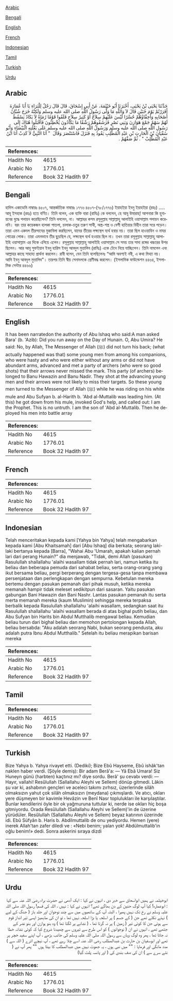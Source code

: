 [Arabic](#arabic)

[Bengali](#bengali)

[English](#english)

[French](#french)

[Indonesian](#indonesian)

[Tamil](#tamil)

[Turkish](#turkish)

[Urdu](#urdu)

## Arabic


<div dir="rtl" lang="ar" style={{fontSize:'larger',backgroundColor:'#f8f9fa',padding:20}}>
حَدَّثَنَا يَحْيَى بْنُ يَحْيَى، أَخْبَرَنَا أَبُو خَيْثَمَةَ، عَنْ أَبِي إِسْحَاقَ، قَالَ قَالَ رَجُلٌ لِلْبَرَاءِ يَا أَبَا عُمَارَةَ أَفَرَرْتُمْ يَوْمَ حُنَيْنٍ قَالَ لاَ وَاللَّهِ مَا وَلَّى رَسُولُ اللَّهِ صلى الله عليه وسلم وَلَكِنَّهُ خَرَجَ شُبَّانُ أَصْحَابِهِ وَأَخِفَّاؤُهُمْ حُسَّرًا لَيْسَ عَلَيْهِمْ سِلاَحٌ أَوْ كَثِيرُ سِلاَحٍ فَلَقُوا قَوْمًا رُمَاةً لاَ يَكَادُ يَسْقُطُ لَهُمْ سَهْمٌ جَمْعَ هَوَازِنَ وَبَنِي نَصْرٍ فَرَشَقُوهُمْ رَشْقًا مَا يَكَادُونَ يُخْطِئُونَ فَأَقْبَلُوا هُنَاكَ إِلَى رَسُولِ اللَّهِ صلى الله عليه وسلم وَرَسُولُ اللَّهِ صلى الله عليه وسلم عَلَى بَغْلَتِهِ الْبَيْضَاءِ وَأَبُو سُفْيَانَ بْنُ الْحَارِثِ بْنِ عَبْدِ الْمُطَّلِبِ يَقُودُ بِهِ فَنَزَلَ فَاسْتَنْصَرَ وَقَالَ ‏ "‏ أَنَا النَّبِيُّ لاَ كَذِبْ أَنَا ابْنُ عَبْدِ الْمُطَّلِبْ ‏"‏ ‏.‏ ثُمَّ صَفَّهُمْ ‏.‏
</div>
<div style={{backgroundColor:'#f8f9fa',padding:20, marginBottom: 10}}><table> <thead> <tr> <th>References:</th> <th></th> </tr> </thead> <tbody><tr><td>Hadith No</td><td>4615</td></tr><tr><td>Arabic No</td><td>1776.01</td></tr><tr><td>Reference</td><td>Book 32 Hadith 97</td></tr></tbody></table></div>

## Bengali


<div dir="ltr" lang="bn" style={{fontSize:'larger',backgroundColor:'#f8f9fa',padding:20}}>
হাদিস একাডেমি নাম্বারঃ ৪৫০৭, আন্তর্জাতিক নাম্বারঃ ১৭৭৬ ৪৫০৭-(৭৮/১৭৭৬) ইয়াহইয়া ইবনু ইয়াহইয়া (রহঃ) ..... আবূ ইসহাক (রহঃ) হতে বর্ণিত। তিনি বলেন, এক ব্যক্তি বারা (রাযিঃ) কে বললেন, হে আবূ উমারাহ্! আপনারা কি হুনায়নের যুদ্ধে পলায়ন করেছিলেন? তিনি বললেন, না। আল্লাহর কসম রসূলুল্লাহ সাল্লাল্লাহু আলাইহি ওয়াসাল্লাম পলায়ন করেননি। বরং তার কয়েকজন হালকা পাতলা, চালাক-চতুর তরুণ সাথী, অস্ত্ৰ-শস্ত্র ও বেশী হাতিয়ার বিহীন তারা সরে পড়েন। তারা এমন একদল তীরন্দাযের মুকাবিলা করছিলেন, যাদের তীরের লক্ষ্যস্থল ব্যর্থ হবার নয়। তারা ছিল হাওয়াযিন ও নাযর গোত্রের লোক। তারা এমনভাবে তীর ছুড়ছিল যে, লক্ষ্যস্থল ব্যর্থ হওয়ার ছিল না। তখন তারা রসূলুল্লাহ সাল্লাল্লাহু আলাইহি ওয়াসাল্লাম এর দিকে এগিয়ে এলেন। রসূলুল্লাহ সাল্লাল্লাহু আলাইহি ওয়াসাল্লাম সে সময় তার সাদা রঙ্গের খচ্চরের উপর ছিলেন। আর আবূ সুফইয়ান ইবনু হারিস ইবনু আবদুল মুত্তালিব (রাযিঃ) একে টেনে নিয়ে যাচ্ছিলেন। তিনি নামলেন এবং আল্লাহর কাছে সাহায্য প্রার্থনা করলেন। রাবী বলেন, যেন তিনি বলেছিলেনঃ “আমি অবশ্যই নবী, এ কথা মিথ্যা নয়। আমি ইবনু আবদুল মুত্তালিব"। তারপর তিনি স্বীয় সেনাদলকে শ্রেণীবদ্ধ করলেন। (ইসলামিক ফাউন্ডেশন ৪৪৬৪, ইসলামিক সেন্টার ৪৪৬৬)
</div>
<div style={{backgroundColor:'#f8f9fa',padding:20, marginBottom: 10}}><table> <thead> <tr> <th>References:</th> <th></th> </tr> </thead> <tbody><tr><td>Hadith No</td><td>4615</td></tr><tr><td>Arabic No</td><td>1776.01</td></tr><tr><td>Reference</td><td>Book 32 Hadith 97</td></tr></tbody></table></div>

## English


<div dir="ltr" lang="en" style={{fontSize:'larger',backgroundColor:'#f8f9fa',padding:20}}>
It has been narratedon the authority of Abu Ishaq who said:A man asked Bara' (b. 'Azib): Did you run away on the Day of Hunain. O, Abu Umira? He said: No, by Allah, The Messenger of Allah (ﷺ) did not turn his back; (what actually happened was that) some young men from among his companions, who were hasty and who were either without any arms or did not have abundant arms, advanced and met a party of archers (who were so good shots) that their arrows never missed the mark. This party (of archers) belonged to Banu Hawazin and Banu Nadir. They shot at the advancing young men and their arrows were not likely to miss their targets. So these young men turned to the Messenger of Allah (ﷺ) while he was riding on his white mule and Abu Sufyan b. al-Harith b. 'Abd al-Muttalib was leading him. (At this) he got down from his mule, invoked God's help, and called out: I am the Prophet. This is no untruth. I am the son of 'Abd al-Muttalib. Then he deployed his men into battle array
</div>
<div style={{backgroundColor:'#f8f9fa',padding:20, marginBottom: 10}}><table> <thead> <tr> <th>References:</th> <th></th> </tr> </thead> <tbody><tr><td>Hadith No</td><td>4615</td></tr><tr><td>Arabic No</td><td>1776.01</td></tr><tr><td>Reference</td><td>Book 32 Hadith 97</td></tr></tbody></table></div>

## French


<div dir="ltr" lang="fr" style={{fontSize:'larger',backgroundColor:'#f8f9fa',padding:20}}>

</div>
<div style={{backgroundColor:'#f8f9fa',padding:20, marginBottom: 10}}><table> <thead> <tr> <th>References:</th> <th></th> </tr> </thead> <tbody><tr><td>Hadith No</td><td>4615</td></tr><tr><td>Arabic No</td><td>1776.01</td></tr><tr><td>Reference</td><td>Book 32 Hadith 97</td></tr></tbody></table></div>

## Indonesian


<div dir="ltr" lang="id" style={{fontSize:'larger',backgroundColor:'#f8f9fa',padding:20}}>
Telah menceritakan kepada kami [Yahya bin Yahya] telah mengabarkan kepada kami [Abu Khaitsamah] dari [Abu Ishaq] dia berkata; seorang laki-laki bertanya kepada [Barra], "Wahai Abu 'Umarah, apakah kalian pernah lari dari perang Hunain?" dia menjawab, "Tidak, demi Allah (pasukan) Rasulullah shallallahu 'alaihi wasallam tidak pernah lari, namun ketika itu beliau dan beberapa pemuda dari sahabat beliau, serta orang-orang yang ikut bersama beliau, pergi berperang dengan tergesa-gesa tanpa membawa persenjataan dan perlengkapan dengan sempurna. Kebetulan mereka bertemu dengan pasukan pemanah dari pihak musuh, ketika mereka memanah hampir tidak meleset sedikitpun dari sasaran. Yaitu pasukan gabungan Bani Hawazin dan Bani Nashr. Lantas pasukan pemanah itu serta merta memanah mereka (kaum Muslimin) sehingga mereka terpaksa berbalik kepada Rasulullah shallallahu 'alaihi wasallam, sedangkan saat itu Rasulullah shallallahu 'alaihi wasallam berada di atas bighal putih beliau, dan Abu Sufyan bin Harits bin Abdul Mutthalib mengawal beliau. Kemudian beliau turun dari bighal beliau dan memohon pertolongan kepada Allah, beliau bersabda: "Aku adalah seorang Nabi, bukan seorang pendusta, aku adalah putra Ibnu Abdul Mutthalib." Setelah itu beliau merapikan barisan mereka
</div>
<div style={{backgroundColor:'#f8f9fa',padding:20, marginBottom: 10}}><table> <thead> <tr> <th>References:</th> <th></th> </tr> </thead> <tbody><tr><td>Hadith No</td><td>4615</td></tr><tr><td>Arabic No</td><td>1776.01</td></tr><tr><td>Reference</td><td>Book 32 Hadith 97</td></tr></tbody></table></div>

## Tamil


<div dir="ltr" lang="ta" style={{fontSize:'larger',backgroundColor:'#f8f9fa',padding:20}}>

</div>
<div style={{backgroundColor:'#f8f9fa',padding:20, marginBottom: 10}}><table> <thead> <tr> <th>References:</th> <th></th> </tr> </thead> <tbody><tr><td>Hadith No</td><td>4615</td></tr><tr><td>Arabic No</td><td>1776.01</td></tr><tr><td>Reference</td><td>Book 32 Hadith 97</td></tr></tbody></table></div>

## Turkish


<div dir="ltr" lang="tr" style={{fontSize:'larger',backgroundColor:'#f8f9fa',padding:20}}>
Bize Yahya b. Yahya rivayet etti. (Dediki); Bize Ebû Hayseme, Ebû ishâk'tan naklen haber verdi. (Şöyle demiş): Bir adam Berâ'a: — Yâ Ebâ Umara! Siz Huneyn günü (harbten) kaçtınız mı? diye sordu. Berâ' şu cevabı verdi: — Hayır, vallahi! Resûlullah (Sallallahu Aleyhi ve Sellem) dönüp gitmedi. Lâkin şu var ki, ashabının gençleri ve aceleci takımı zırhsız, üzerlerinde silâh olmaksızın yahut çok silâh olmaksızın (meydana) çıkmışlardı. Ve atıcı, okları yere düşmeyen bir kavimle Hevâzin ve Benî Nasr toplulukları ile karşılaştılar. Bunlar kendilerini öyle bir ok yağmuruna tuttular ki, nerde ise okları hiç boşa gitmiyordu. Orada Resûlullah (Sallallahu Aleyhi ve Sellem)'in de üzerine yürüdüler. Resûlullah (Sallallahu Aleyhi ve Sellem) beyaz katırının üzerinde idi. Ebû Süfyân b. Haris b. Abdilmuttalib de onu yediyordu. Hemen (yere) inerek Allah'tan zafer diledi ve : «Nebi benim; yalan yok! Abdülmuttalib'in oğlu benim!» dedi. Sonra askerini sıraya dizdi
</div>
<div style={{backgroundColor:'#f8f9fa',padding:20, marginBottom: 10}}><table> <thead> <tr> <th>References:</th> <th></th> </tr> </thead> <tbody><tr><td>Hadith No</td><td>4615</td></tr><tr><td>Arabic No</td><td>1776.01</td></tr><tr><td>Reference</td><td>Book 32 Hadith 97</td></tr></tbody></table></div>

## Urdu


<div dir="rtl" lang="ur" style={{fontSize:'larger',backgroundColor:'#f8f9fa',padding:20}}>
ابوخیثمہ نے ہمیں ابواسحاق سے خبر دی ، انہوں نے کہا : ایک آدمی نے حضرت براء رضی اللہ عنہ سے کہا : ابوعمارہ! کیا آپ لوگ حنین کے دن بھاگے تھے؟ انہوں نے کہا : نہیں ، اللہ کی قسم! رسول اللہ صلی اللہ علیہ وسلم نے رخ تک نہیں پھیرا ، البتہ آپ کے ساتھیوں میں سے چند نوجوان اور جلد باز ( جنگ کے لیے ) نہتے نکلے تھے جن ( کے جسم ) پر اسلحہ یا بڑا اسلحہ نہیں تھا ، تو ان کی مڈبھیڑ ایسی تیر انداز قوم سے ہوئی جن کا کوئی تیر ( زمین ) پر نہ گرتا تھا ، ( نشانے پر لگتا تھا ) وہ بنو ہوازن اور بنو نضر کے جتھے تھے ، انہوں نے ان ( نوجوانوں ) کو اس طرح سے تیروں سے چھیدنا شروع کیا کہ کوئی نشانہ خطا نہ جاتا تھا ، پھر وہ لوگ وہاں سے رسول اللہ صلی اللہ علیہ وسلم کی جانب بڑھے ، آپ اپنے سفید خچر پر تھے اور ابوسفیان بن حارث بن عبدالمطلب رضی اللہ عنہ اسے چلا رہے تھے ، آپ نیچے اترے ( اللہ سے ) مدد مانگی اور فرمایا : "" میں نبی ہوں ، یہ جھوٹ نہیں میں عبدالمطلب کا بیٹا ہوں "" پھر آپ نے ( نئے سرے سے ) ان کی صف بندی کی ( اور پانسہ پلٹ گیا)
</div>
<div style={{backgroundColor:'#f8f9fa',padding:20, marginBottom: 10}}><table> <thead> <tr> <th>References:</th> <th></th> </tr> </thead> <tbody><tr><td>Hadith No</td><td>4615</td></tr><tr><td>Arabic No</td><td>1776.01</td></tr><tr><td>Reference</td><td>Book 32 Hadith 97</td></tr></tbody></table></div>